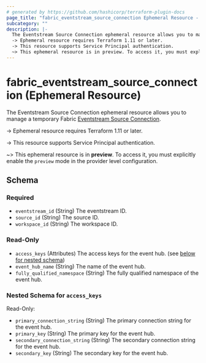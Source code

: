 ```yaml
---
# generated by https://github.com/hashicorp/terraform-plugin-docs
page_title: "fabric_eventstream_source_connection Ephemeral Resource - terraform-provider-fabric"
subcategory: ""
description: |-
  The Eventstream Source Connection ephemeral resource allows you to manage a temporary Fabric Eventstream Source Connection https://learn.microsoft.com/fabric/real-time-intelligence/event-streams/overview.
  -> Ephemeral resource requires Terraform 1.11 or later.
  -> This resource supports Service Principal authentication.
  ~> This ephemeral resource is in preview. To access it, you must explicitly enable the preview mode in the provider level configuration.
---
```


# fabric_eventstream_source_connection (Ephemeral Resource)

The Eventstream Source Connection ephemeral resource allows you to manage a temporary Fabric [Eventstream Source Connection](https://learn.microsoft.com/fabric/real-time-intelligence/event-streams/overview).

-> Ephemeral resource requires Terraform 1.11 or later.

-> This resource supports Service Principal authentication.

~> This ephemeral resource is in **preview**. To access it, you must explicitly enable the `preview` mode in the provider level configuration.

<!-- schema generated by tfplugindocs -->
## Schema

### Required

- `eventstream_id` (String) The eventstream ID.
- `source_id` (String) The source ID.
- `workspace_id` (String) The workspace ID.

### Read-Only

- `access_keys` (Attributes) The access keys for the event hub. (see [below for nested schema](#nestedatt--access_keys))
- `event_hub_name` (String) The name of the event hub.
- `fully_qualified_namespace` (String) The fully qualified namespace of the event hub.

<a id="nestedatt--access_keys"></a>

### Nested Schema for `access_keys`

Read-Only:

- `primary_connection_string` (String) The primary connection string for the event hub.
- `primary_key` (String) The primary key for the event hub.
- `secondary_connection_string` (String) The secondary connection string for the event hub.
- `secondary_key` (String) The secondary key for the event hub.
